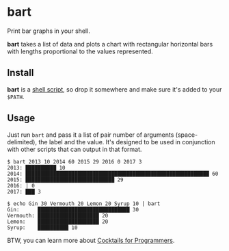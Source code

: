 # bart

Print bar graphs in your shell.

**bart** takes a list of data and plots a chart with rectangular horizontal bars
with lengths proportional to the values represented.


## Install

**bart** is a [shell script][1], so drop it somewhere and make sure it's added
to your `$PATH`.


## Usage

Just run `bart` and pass it a list of pair number of arguments (space-delimited),
the label and the value. It's designed to be used in conjunction with other
scripts that can output in that format.

    $ bart 2013 10 2014 60 2015 29 2016 0 2017 3
    2013: ██████████ 10
    2014: ████████████████████████████████████████████████████████████ 60
    2015: █████████████████████████████ 29
    2016: | 0
    2017: ███ 3

    $ echo Gin 30 Vermouth 20 Lemon 20 Syrup 10 | bart
    Gin:      ██████████████████████████████ 30
    Vermouth: ████████████████████ 20
    Lemon:    ████████████████████ 20
    Syrup:    ██████████ 10


BTW, you can learn more about [Cocktails for Programmers][2].


[1]: https://github.com/arturoherrero/bart/blob/master/bart
[2]: https://github.com/the-teacher/cocktails_for_programmers/blob/master/cocktails_for_programers.md
